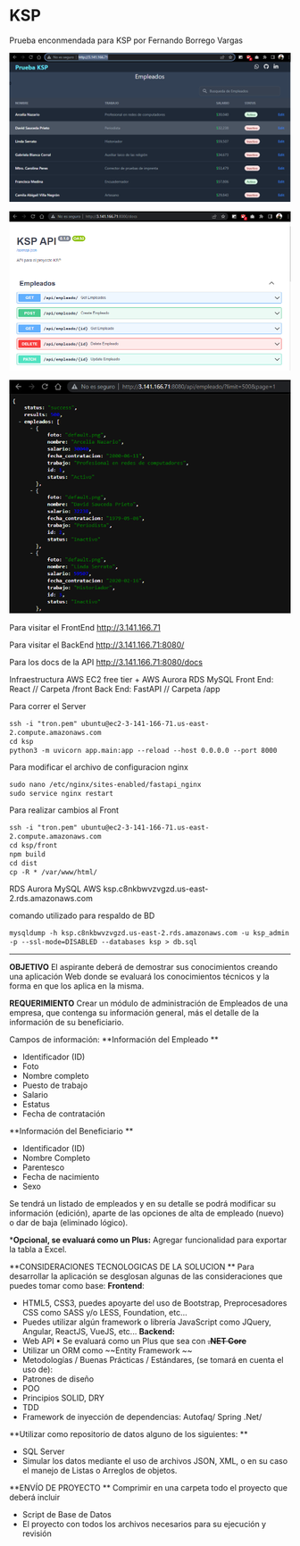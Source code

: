 # KSP
Prueba enconmendada para KSP por Fernando Borrego Vargas

![Proyecto KSP](ksp_sh_1.png?raw=true "Proyecto KSP")

![Documentacion API](ksp_sh_2.png?raw=true "Documentacion API")

![API](ksp_sh_3.png?raw=true "API")

Para visitar el FrontEnd
http://3.141.166.71

Para visitar el BackEnd
http://3.141.166.71:8080/

Para los docs de la API
http://3.141.166.71:8080/docs

Infraestructura
AWS EC2 free tier + AWS Aurora RDS MySQL
Front End: React   // Carpeta /front
Back End: FastAPI  // Carpeta /app


Para correr el Server
```console
ssh -i "tron.pem" ubuntu@ec2-3-141-166-71.us-east-2.compute.amazonaws.com
cd ksp
python3 -m uvicorn app.main:app --reload --host 0.0.0.0 --port 8000
```

Para modificar el archivo de configuracion nginx
```console
sudo nano /etc/nginx/sites-enabled/fastapi_nginx
sudo service nginx restart
```

Para realizar cambios al Front
```console
ssh -i "tron.pem" ubuntu@ec2-3-141-166-71.us-east-2.compute.amazonaws.com
cd ksp/front
npm build
cd dist
cp -R * /var/www/html/
```

RDS Aurora MySQL AWS
ksp.c8nkbwvzvgzd.us-east-2.rds.amazonaws.com

comando utilizado para respaldo de BD
```console
mysqldump -h ksp.c8nkbwvzvgzd.us-east-2.rds.amazonaws.com -u ksp_admin -p --ssl-mode=DISABLED --databases ksp > db.sql
```

------------

**OBJETIVO** 
El aspirante deberá de demostrar sus conocimientos creando una aplicación Web donde se evaluará los conocimientos técnicos y la forma en que los aplica en la misma. 

**REQUERIMIENTO** 
Crear un módulo de administración de Empleados de una empresa, que contenga su información general, más el detalle de la información de su beneficiario. 

Campos de información: 
**Información del Empleado **
- Identificador (ID) 
- Foto 
- Nombre completo 
- Puesto de trabajo 
- Salario 
- Estatus 
- Fecha de contratación 

**Información del Beneficiario **
- Identificador (ID) 
- Nombre Completo 
- Parentesco 
- Fecha de nacimiento 
- Sexo 

Se tendrá un listado de empleados y en su detalle se podrá modificar su información (edición), aparte de las opciones de alta de empleado (nuevo) o dar de baja (eliminado lógico). 

***Opcional, se evaluará como un Plus:** Agregar funcionalidad para exportar la tabla a Excel. 

**CONSIDERACIONES TECNOLOGICAS DE LA SOLUCION **
Para desarrollar la aplicación se desglosan algunas de las consideraciones que puedes tomar como 
base: 
 **Frontend**: 
- HTML5, CSS3, puedes apoyarte del uso de Bootstrap, Preprocesadores CSS como 
SASS y/o LESS, Foundation, etc… 
- Puedes utilizar algún framework o librería JavaScript como JQuery, Angular, 
ReactJS, VueJS, etc... 
**Backend:** 
- Web API 
▪ Se evaluará como un Plus que sea con ~~**.NET Core**~~ 
- Utilizar un ORM como ~~Entity Framework ~~
- Metodologías / Buenas Prácticas / Estándares, (se tomará en cuenta el uso de): 
- Patrones de diseño 
- POO 
- Principios SOLID, DRY 
- TDD 
- Framework de inyección de dependencias: Autofaq/ Spring .Net/ 

**Utilizar como repositorio de datos alguno de los siguientes: **
- SQL Server 
- Simular los datos mediante el uso de archivos JSON, XML, o en su caso el manejo de Listas o Arreglos de objetos. 


**ENVÍO DE PROYECTO **
Comprimir en una carpeta todo el proyecto que deberá incluir 
- Script de Base de Datos 
- El proyecto con todos los archivos necesarios para su ejecución y revisión